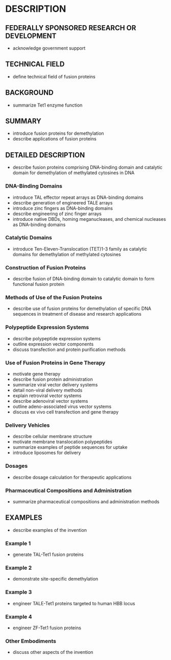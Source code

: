 # DESCRIPTION

## FEDERALLY SPONSORED RESEARCH OR DEVELOPMENT

- acknowledge government support

## TECHNICAL FIELD

- define technical field of fusion proteins

## BACKGROUND

- summarize Tet1 enzyme function

## SUMMARY

- introduce fusion proteins for demethylation
- describe applications of fusion proteins

## DETAILED DESCRIPTION

- describe fusion proteins comprising DNA-binding domain and catalytic domain for demethylation of methylated cytosines in DNA

### DNA-Binding Domains

- introduce TAL effector repeat arrays as DNA-binding domains
- describe generation of engineered TALE arrays
- introduce zinc fingers as DNA-binding domains
- describe engineering of zinc finger arrays
- introduce native DBDs, homing meganucleases, and chemical nucleases as DNA-binding domains

### Catalytic Domains

- introduce Ten-Eleven-Translocation (TET)1-3 family as catalytic domains for demethylation of methylated cytosines

### Construction of Fusion Proteins

- describe fusion of DNA-binding domain to catalytic domain to form functional fusion protein

### Methods of Use of the Fusion Proteins

- describe use of fusion proteins for demethylation of specific DNA sequences in treatment of disease and research applications

### Polypeptide Expression Systems

- describe polypeptide expression systems
- outline expression vector components
- discuss transfection and protein purification methods

### Use of Fusion Proteins in Gene Therapy

- motivate gene therapy
- describe fusion protein administration
- summarize viral vector delivery systems
- detail non-viral delivery methods
- explain retroviral vector systems
- describe adenoviral vector systems
- outline adeno-associated virus vector systems
- discuss ex vivo cell transfection and gene therapy

### Delivery Vehicles

- describe cellular membrane structure
- motivate membrane translocation polypeptides
- summarize examples of peptide sequences for uptake
- introduce liposomes for delivery

### Dosages

- describe dosage calculation for therapeutic applications

### Pharmaceutical Compositions and Administration

- summarize pharmaceutical compositions and administration methods

## EXAMPLES

- describe examples of the invention

### Example 1

- generate TAL-Tet1 fusion proteins

### Example 2

- demonstrate site-specific demethylation

### Example 3

- engineer TALE-Tet1 proteins targeted to human HBB locus

### Example 4

- engineer ZF-Tet1 fusion proteins

### Other Embodiments

- discuss other aspects of the invention

